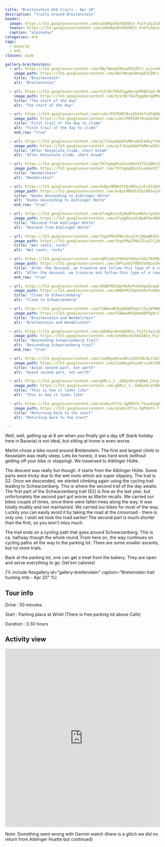 ```yaml
---
title: "Breitenstein mtb trails - Apr 20"
description: "Trails around Breitenstein"
header:
  image: https://lh3.googleusercontent.com/uUb9KpvDxhQGXBle_Fo2fv2qJu3bgVa8bZHE5vc4R9QaoG-KPyls2PA0JprD9vZok3tf1Z78V26muAn1Y_ixCt4qH9-_7Rta5u9dg3ZN8b3NldCATDUw4oZlYlOYljdho471ck8ByESd17RUIOrpDLi7HrfUz4zLbw6QqXEyiVowItj0uqtUiNW2rnu4xsvhCXRJLrwmqGC5791aLSA4RdkG9aQUbzlt6us_o47nrzn3mS49IOuKlBEy5edPYGbneOEPDSQs-kLTD0ZQFV6_TnLzToptFTvlkNOMmW45vQhelHzt5-uRNp3cRLJyFil_IdABZEKjS2oKBjXlsDu_7Y8eiUzRK0Y1D2HVg7PDvlFYcWYr0MykljbNAQ-vbbPm-ypDuXj0n551yp_eYP13kXJkMK8v9p8UoIC_opY5WREJr7TTF0lTkwH1q1QYICjyj6OfUNdqeEkY1w-osdgxpaueCbigpZHxYI_oCXJ_rstdeezWyg8o3qfkwewabIZuzeNk-VdgLm1TIyqZxdwQYIJWYUlxDyClhp0IxDiqA9kqMFYcAq1wHfJF3T-Hv7j34GEjJbXqjVTKIIVU9SsEK-6vL7zUhG5qbpiCeSxTBW7PbYDootddDYB4FWHSmKj_UuN_60siiH2NY7ptppqgVHRhx3qD8tqkkx_asBacGXIEym00nGBUyrnarPUPZEBuJacSmXsLGUMNWKSnAxMnSZir0pnKudVJhj--7-azSbxYizzkj0QnF0hm=w1142-h1316-no
  teaser: https://lh3.googleusercontent.com/uUb9KpvDxhQGXBle_Fo2fv2qJu3bgVa8bZHE5vc4R9QaoG-KPyls2PA0JprD9vZok3tf1Z78V26muAn1Y_ixCt4qH9-_7Rta5u9dg3ZN8b3NldCATDUw4oZlYlOYljdho471ck8ByESd17RUIOrpDLi7HrfUz4zLbw6QqXEyiVowItj0uqtUiNW2rnu4xsvhCXRJLrwmqGC5791aLSA4RdkG9aQUbzlt6us_o47nrzn3mS49IOuKlBEy5edPYGbneOEPDSQs-kLTD0ZQFV6_TnLzToptFTvlkNOMmW45vQhelHzt5-uRNp3cRLJyFil_IdABZEKjS2oKBjXlsDu_7Y8eiUzRK0Y1D2HVg7PDvlFYcWYr0MykljbNAQ-vbbPm-ypDuXj0n551yp_eYP13kXJkMK8v9p8UoIC_opY5WREJr7TTF0lTkwH1q1QYICjyj6OfUNdqeEkY1w-osdgxpaueCbigpZHxYI_oCXJ_rstdeezWyg8o3qfkwewabIZuzeNk-VdgLm1TIyqZxdwQYIJWYUlxDyClhp0IxDiqA9kqMFYcAq1wHfJF3T-Hv7j34GEjJbXqjVTKIIVU9SsEK-6vL7zUhG5qbpiCeSxTBW7PbYDootddDYB4FWHSmKj_UuN_60siiH2NY7ptppqgVHRhx3qD8tqkkx_asBacGXIEym00nGBUyrnarPUPZEBuJacSmXsLGUMNWKSnAxMnSZir0pnKudVJhj--7-azSbxYizzkj0QnF0hm=w400-h600-no
  caption: "alpineduo"
categories: mtb
tags:
  - bavaria
  - mtb
classes: wide

gallery-breitenstein:
  - url: https://lh3.googleusercontent.com/kNz7WnamZ8XapR2GIKCt_qsjnxRLT0ll-5_XTn09diMN3HCWOlNcXj_iwOas71k3qI0nXZdRbeB58vVARTUZecOOVt8_2IObd2LMhbJx6lvAsYFdlEPjIzpH0p3x0Be51Al3DF26WdCdn-G_ZG1fAefgkStReTgh19YQcwO5Q9-U_-h6h7kWrRkwvl3tKR-3RTLZPAM5ERgh833LYPLt8jsRE1eEaF2ZQ5lbgUbgI45vBL2KqdbcijFT7KcrK5XtD1jhgXP1L_9VtV_ZMseNVnMroHAEmSAAtq9INUCuSz4j14acdcpYe1H1fVWRRxFH9jWkCBQW_hLN5wxTEI_bVlisizZ-DlsaQisE2xEkBgtrxl9AcmrT4LvOEsqlS954s2Jo5QQ1BQ3_60LPt_BMDqE7s-LBbMS1adjPQ-H_1gT9iI-znQOFKUIxuQI7_0bM4OzUkeI0UbB8hS2y3po0ehlhiVTLK3py0pHJFj5uX8CiELtQZwaSFsBlSbfwhNSQjv0szJl6j-wMVPyHD5CV8kDEjfYvPMHklA4Y9GvWYTOHD70uHv85KWhu5vnRNtil2nspSLlKAdUoDGLKRndaVviJ0NijfRkQnoOW2Tel5dQaoDUFJs36aEt5iqeHJ_2Ewa08gdU_sWtJl-nNf0utvPErM-WgY_I7lXKSXZsonJSgj4uAxbHG7gHBh9SfRiMSkOl3psAJ773Ba43Q51pCagSHdQQJPFe43N6arAtfsBq0iCyi3uC-gTTK=w988-h1316-no
    image_path: https://lh3.googleusercontent.com/kNz7WnamZ8XapR2GIKCt_qsjnxRLT0ll-5_XTn09diMN3HCWOlNcXj_iwOas71k3qI0nXZdRbeB58vVARTUZecOOVt8_2IObd2LMhbJx6lvAsYFdlEPjIzpH0p3x0Be51Al3DF26WdCdn-G_ZG1fAefgkStReTgh19YQcwO5Q9-U_-h6h7kWrRkwvl3tKR-3RTLZPAM5ERgh833LYPLt8jsRE1eEaF2ZQ5lbgUbgI45vBL2KqdbcijFT7KcrK5XtD1jhgXP1L_9VtV_ZMseNVnMroHAEmSAAtq9INUCuSz4j14acdcpYe1H1fVWRRxFH9jWkCBQW_hLN5wxTEI_bVlisizZ-DlsaQisE2xEkBgtrxl9AcmrT4LvOEsqlS954s2Jo5QQ1BQ3_60LPt_BMDqE7s-LBbMS1adjPQ-H_1gT9iI-znQOFKUIxuQI7_0bM4OzUkeI0UbB8hS2y3po0ehlhiVTLK3py0pHJFj5uX8CiELtQZwaSFsBlSbfwhNSQjv0szJl6j-wMVPyHD5CV8kDEjfYvPMHklA4Y9GvWYTOHD70uHv85KWhu5vnRNtil2nspSLlKAdUoDGLKRndaVviJ0NijfRkQnoOW2Tel5dQaoDUFJs36aEt5iqeHJ_2Ewa08gdU_sWtJl-nNf0utvPErM-WgY_I7lXKSXZsonJSgj4uAxbHG7gHBh9SfRiMSkOl3psAJ773Ba43Q51pCagSHdQQJPFe43N6arAtfsBq0iCyi3uC-gTTK=w300-h400-no
    title: "Breitenstein"
    alt: "Breitenstein"

  - url: https://lh3.googleusercontent.com/hjVrBzT04Z5gg0mrqeM50bfqd_MNHO0xpP3aRUq1MN8e6Ie0OkD_b677fPCdDYBxczGK5FJfjB7RxWVxlqCS9PqgBvaCIKAHMLeLQttUgk-DxA-TNoX4RowQDEaMP0OxKpXXNcTZU0wapaK2-CfZCIXAi8ZbaQO8dMNDoNxsGZgBW9_EF17ROpEqM4COl1Qub0WnFiKktQlFvrMBJKhOhahoD8EmUJzzZkXhy6pT1A4WvWZInRwkymmsXs1BfdrGCNdwIjIQsjdVcBSp9i1RiktOA55-nONUK5AmO4em6ghMdvfIkALL9Cq55XgO81eQNBrQB8g5ko1B4ZTgpFBOl4NvfxvEcpNI-TlOqW12tVBoj97z3PfuCbjbjTDQR1TZHFrph9AFrpDt6It4ple2CzkmdqUlEsazeP4Dzfpjq6gW0kV7q1S2r5j8XhrDMOVIvsCJFXbT5FFz3cHlmaDvpx6UsLXwAcKMsFCAh74RBo_dlmEjdlwf3sZtWrCsO-zIJhNo_m5_KnBuP183JjJ5xndcH4_dYigySXWJzXOXyO3XCrJNlBhkEUYmsfSF7PlpmwFK9m_X6U_vrrmz7bwxJpNVrqbObCuXs5-wRY21LQ-CORGNJ4Nd8A5eUm2-BWjsDzMRBAipjasqn66ejeXJ1gcLYDJ65IZEoOr61xRdpxoPvuxt8U8wldMZwrLVI-DjGF3AKvXUBux2c_MKEqR-9xtoc7htwMP5l0Kk54vbpsqQHylcbiPoWvRu=w988-h1316-no
    image_path: https://lh3.googleusercontent.com/hjVrBzT04Z5gg0mrqeM50bfqd_MNHO0xpP3aRUq1MN8e6Ie0OkD_b677fPCdDYBxczGK5FJfjB7RxWVxlqCS9PqgBvaCIKAHMLeLQttUgk-DxA-TNoX4RowQDEaMP0OxKpXXNcTZU0wapaK2-CfZCIXAi8ZbaQO8dMNDoNxsGZgBW9_EF17ROpEqM4COl1Qub0WnFiKktQlFvrMBJKhOhahoD8EmUJzzZkXhy6pT1A4WvWZInRwkymmsXs1BfdrGCNdwIjIQsjdVcBSp9i1RiktOA55-nONUK5AmO4em6ghMdvfIkALL9Cq55XgO81eQNBrQB8g5ko1B4ZTgpFBOl4NvfxvEcpNI-TlOqW12tVBoj97z3PfuCbjbjTDQR1TZHFrph9AFrpDt6It4ple2CzkmdqUlEsazeP4Dzfpjq6gW0kV7q1S2r5j8XhrDMOVIvsCJFXbT5FFz3cHlmaDvpx6UsLXwAcKMsFCAh74RBo_dlmEjdlwf3sZtWrCsO-zIJhNo_m5_KnBuP183JjJ5xndcH4_dYigySXWJzXOXyO3XCrJNlBhkEUYmsfSF7PlpmwFK9m_X6U_vrrmz7bwxJpNVrqbObCuXs5-wRY21LQ-CORGNJ4Nd8A5eUm2-BWjsDzMRBAipjasqn66ejeXJ1gcLYDJ65IZEoOr61xRdpxoPvuxt8U8wldMZwrLVI-DjGF3AKvXUBux2c_MKEqR-9xtoc7htwMP5l0Kk54vbpsqQHylcbiPoWvRu=w300-h400-no
    title: "The start of the day"
    alt: "The start of the day"

  - url: https://lh3.googleusercontent.com/cukslP8TEOR78cmIb54k7c6TADNCqOKfxjoBf5vGGX_gW2rbGSRIjbfM2-48hDchvkYHVSmWrf9wF1n1tnyWpwWrYrFP03vaR9z9jdSVlQo5HJewf1Sc7YX8QPkaYqU-V30Mdze49dUJFHc_o_9TkChmkDpxjkrNxuUXMbNsrTrGdUKQAdatXj3muz-GarSHG1ATyuaiEIYDbfO-FnzMSABG59mGlEJyPGnNNnFgMVhk3LM78vM2MfY8fx-VKx-Vtih9wijrDWrI-yJ9HTlryUnG0E3OCAH1kf7IVKVfN_bWxBTx92xSyhEEIZOf8TTj4aMDrEqOC4HEYCktPJhfZp-3tAx4mIW8rxqP871IYlRlT-thGr9wAeoPaMWKYlGzalG4BCaViSRCLJtipGbPGbtiTv0vOs_PyR7Ge5Iq2JscdZkg4i-JgbVei9bIJsZ6IxpoLzhty4XriV3t0VSAkpAArJiyiC0oTPW8cxxr8cwxp9woB7t4vrOJtX4UebgzK2iJ3iSVG54LASPIVSXHRxcMWIXlH5si0pWQtntV1q00N5AzFZjcsDgJz6JiNfnEzXMP8cnLh0XRnUYtdNltUEK7eV20RLSDKIsGAUqrYGS5hsICra0hYL_G5Hj7lX2wAGwHd8S8uXQWlVU91USwEa-gxg9oORmTTLFLYwBQduny0WbtFZO2Biapk7wq5kQrLBtl8MSriO2B1TYZYNiDrJV2c01WZ3SdSpeP1YJUtfJtpC3_oaAygXoU=w988-h1316-no
    image_path: https://lh3.googleusercontent.com/cukslP8TEOR78cmIb54k7c6TADNCqOKfxjoBf5vGGX_gW2rbGSRIjbfM2-48hDchvkYHVSmWrf9wF1n1tnyWpwWrYrFP03vaR9z9jdSVlQo5HJewf1Sc7YX8QPkaYqU-V30Mdze49dUJFHc_o_9TkChmkDpxjkrNxuUXMbNsrTrGdUKQAdatXj3muz-GarSHG1ATyuaiEIYDbfO-FnzMSABG59mGlEJyPGnNNnFgMVhk3LM78vM2MfY8fx-VKx-Vtih9wijrDWrI-yJ9HTlryUnG0E3OCAH1kf7IVKVfN_bWxBTx92xSyhEEIZOf8TTj4aMDrEqOC4HEYCktPJhfZp-3tAx4mIW8rxqP871IYlRlT-thGr9wAeoPaMWKYlGzalG4BCaViSRCLJtipGbPGbtiTv0vOs_PyR7Ge5Iq2JscdZkg4i-JgbVei9bIJsZ6IxpoLzhty4XriV3t0VSAkpAArJiyiC0oTPW8cxxr8cwxp9woB7t4vrOJtX4UebgzK2iJ3iSVG54LASPIVSXHRxcMWIXlH5si0pWQtntV1q00N5AzFZjcsDgJz6JiNfnEzXMP8cnLh0XRnUYtdNltUEK7eV20RLSDKIsGAUqrYGS5hsICra0hYL_G5Hj7lX2wAGwHd8S8uXQWlVU91USwEa-gxg9oORmTTLFLYwBQduny0WbtFZO2Biapk7wq5kQrLBtl8MSriO2B1TYZYNiDrJV2c01WZ3SdSpeP1YJUtfJtpC3_oaAygXoU=w300-h400-no
    title: "First trail of the day to climb"
    alt: "First trail of the day to climb"
    end_row: "true"

  - url: https://lh3.googleusercontent.com/wjfJGspUQmHTeMbrwXSF4H6yYt6LmAXpR0-8IYGjSJ4KFNZnHjZGhy1d1tRZlkRbM-r8G7gUtq0HcJ7lyzIsxZIQR6XabCojHCITe9Ikk92ZpPp63g2hg8bcAU56y1zvbliNHXYjNu7059aB1bQA0awgimioemejMpmh0FFX5BbrUaRIROo0RNGfQp6YvIB-2Y0h5WDz4YQyF3DirnRlBRUlKztVd_r3TXAaEftBsYBCrGy1o2V7kI3jfj3dPvpW7T6_szbhRmd-XBrkjhhxtTdiy9lZ-SmlI9P82FwK5Lq_x3SPyfGUEg41sMDaUzwC4aVV0uamBuz2Jcs1gJBtdMaOLDp2tDHSyYg4EpZveXJacPAtUB643De4GXKeaoyD3Kgk8RtPFO77uoevrdu112fv3PdVDFPjJkxtx88WBSQjaYEEnw_SCeWKUnOHTEj4iqfYvDsGnhNUECsPYQRTG7DIUemJ1B1yxq693kIPsKUEGFn2V5MwbiIywX6w97jNwtb-oVy1ktihpiniLrHMp-8CAjy9HXMHmi4QoF_DLloXObpg5AbpKQvAWGNOjfe71Ddh_CF87z4p32-QJ2I31D5XkgTF3HZStPXjy8VFEZoAOx4t-WMYa2V4ahtoh-FjvXV5yKvJlx7xzaEVfBD-DiLgIL0HQf7--H-mhk52lxNkuCJ2xXGaPD0i4BwFGjtg9U_RnmVGYM4_5HXMWcgxxK7MF0EBkaiWiSjgzaweObBr5RVJVsOzwCRn=w988-h1316-no
    image_path: https://lh3.googleusercontent.com/wjfJGspUQmHTeMbrwXSF4H6yYt6LmAXpR0-8IYGjSJ4KFNZnHjZGhy1d1tRZlkRbM-r8G7gUtq0HcJ7lyzIsxZIQR6XabCojHCITe9Ikk92ZpPp63g2hg8bcAU56y1zvbliNHXYjNu7059aB1bQA0awgimioemejMpmh0FFX5BbrUaRIROo0RNGfQp6YvIB-2Y0h5WDz4YQyF3DirnRlBRUlKztVd_r3TXAaEftBsYBCrGy1o2V7kI3jfj3dPvpW7T6_szbhRmd-XBrkjhhxtTdiy9lZ-SmlI9P82FwK5Lq_x3SPyfGUEg41sMDaUzwC4aVV0uamBuz2Jcs1gJBtdMaOLDp2tDHSyYg4EpZveXJacPAtUB643De4GXKeaoyD3Kgk8RtPFO77uoevrdu112fv3PdVDFPjJkxtx88WBSQjaYEEnw_SCeWKUnOHTEj4iqfYvDsGnhNUECsPYQRTG7DIUemJ1B1yxq693kIPsKUEGFn2V5MwbiIywX6w97jNwtb-oVy1ktihpiniLrHMp-8CAjy9HXMHmi4QoF_DLloXObpg5AbpKQvAWGNOjfe71Ddh_CF87z4p32-QJ2I31D5XkgTF3HZStPXjy8VFEZoAOx4t-WMYa2V4ahtoh-FjvXV5yKvJlx7xzaEVfBD-DiLgIL0HQf7--H-mhk52lxNkuCJ2xXGaPD0i4BwFGjtg9U_RnmVGYM4_5HXMWcgxxK7MF0EBkaiWiSjgzaweObBr5RVJVsOzwCRn=w300-h400-no
    title: "After Kesselalm climb, short break"
    alt: "After Kesselalm climb, short break"

  - url: https://lh3.googleusercontent.com/f971gmqOGzGtveU6eV1T1n2QHCshQhJOe9lphsZ92EYa0A9eMeKeRRgClmNAzwKn8_OVF7R8TIx4VYok6OKrmcF2nZDhgvm0AvCYFXaZUhH-_mb5ev--DCGJdWDzNcZTOnBBALtCSWHcNQf8ZpwpZ3yTsV6X1IrDc1ikmcaWU42-iL0qZXOoVB6d2YIXUEd014umSXXsbUGFUevyK7KYwORLnoCSRugMhKLpvBPip6RfMMCKzu3KIcvq-0z4IwlUK4K3osI6CXN-pNd1C836gWvf9XMQzr-GKP6H_LjjHijCTgnRkrzfCOI6KaZt89-rm7Nb2YpSFE0tUwejYspB0uPHBlOr8xPPfSSznXuoBa3q0i3GklwkXS93uvplRfqK02sPu7vds-5k7tRJs0rZjVWdQ0zfKH5_Rl6Wo6GULMHvN8sJDAbsOSvPfHuXF9UOQfMPDhwqWrmgmW6WMz2hBahk3cqOBdj4qOsFIBAkP7k9kXGqn-ElyZuvzoqBM5L6SUKYra9GoraPLmmbN2spqX8RC3sf2lnr_AslfmQXY4uzrpUsy9E8bER2VtXHeSppQyucOaT6M3bh4OXQLwJfo61ewTdA4vfZPRV1EukgjwlPCpltKpnM6ldkxIKHn-2jHNomdbAN1yS5ETIo_PdJXEiR_xcVmUJp3qmucpNvGeI2J8Niby8n1oII1Jau2eoZ8gyTXSsLBui8LxSDJHEriXIlQF4do-Ugn8hmD4ypXCMU63MF12MD0DT7=w1756-h1316-no
    image_path: https://lh3.googleusercontent.com/f971gmqOGzGtveU6eV1T1n2QHCshQhJOe9lphsZ92EYa0A9eMeKeRRgClmNAzwKn8_OVF7R8TIx4VYok6OKrmcF2nZDhgvm0AvCYFXaZUhH-_mb5ev--DCGJdWDzNcZTOnBBALtCSWHcNQf8ZpwpZ3yTsV6X1IrDc1ikmcaWU42-iL0qZXOoVB6d2YIXUEd014umSXXsbUGFUevyK7KYwORLnoCSRugMhKLpvBPip6RfMMCKzu3KIcvq-0z4IwlUK4K3osI6CXN-pNd1C836gWvf9XMQzr-GKP6H_LjjHijCTgnRkrzfCOI6KaZt89-rm7Nb2YpSFE0tUwejYspB0uPHBlOr8xPPfSSznXuoBa3q0i3GklwkXS93uvplRfqK02sPu7vds-5k7tRJs0rZjVWdQ0zfKH5_Rl6Wo6GULMHvN8sJDAbsOSvPfHuXF9UOQfMPDhwqWrmgmW6WMz2hBahk3cqOBdj4qOsFIBAkP7k9kXGqn-ElyZuvzoqBM5L6SUKYra9GoraPLmmbN2spqX8RC3sf2lnr_AslfmQXY4uzrpUsy9E8bER2VtXHeSppQyucOaT6M3bh4OXQLwJfo61ewTdA4vfZPRV1EukgjwlPCpltKpnM6ldkxIKHn-2jHNomdbAN1yS5ETIo_PdJXEiR_xcVmUJp3qmucpNvGeI2J8Niby8n1oII1Jau2eoZ8gyTXSsLBui8LxSDJHEriXIlQF4do-Ugn8hmD4ypXCMU63MF12MD0DT7=w400-h300-no
    title: "Wendelstein"
    alt: "Wendelstein"

  - url: https://lh3.googleusercontent.com/4vByLMRDOtFSQJORSajvFi93JAYKh7KjkfiIfKgYg7zLQ2Rt-o-MvMbldDJsku9YNJvRLr64gs7JSsu4hiALa5UidiMx80Plvhn8iBVTx6NSVrtwPjWIqnDj7UvU7g4MfvV6y7ycAUOmw2C_BDjZ6r8QPvPXPrx9mLTgMT_eLK3wLimyVMldn3GAAr7eD2EhIQFkhQR_i_6VhuWZs1oRX8FGj_C9NoBUnf-8R_6Osuc9ItxoEacAadDDhujl_iE44nQnqtpq4wYjQ2lfxGZ99nlpYVy4HKK7Cshsk9YveYfMYnzeuCe6rm7MQTSYMbfiDemUIalTNUHNMwyquSujdqEex6i45zgaOcIIEiTVxsHo94SCSpL0EwBSUA1y9zKqWPp4Yk56y2L8zIWcOMgDdMxBYHe9A55bOYuD161dlpjnPTdRzE2YpyjLYu1YB8LowijFu4e7TkLpC_rg5U3pKhWeIyM0Xa19SffaMKD0hKZ85_bYLNM1cKIv3vrkXEnCKTQbH--IRMfdSoejFd97s74YfFsjldgy_Perf7bjfkZM8W5i54WY2OD28iWQqUi0DCh-GrCOYpZcXGfulLD1zogagw8xhmeqoq1gb0fLx_eK0UWk8mE9XsbM4GIoBat-aB9WECRSyVJola7GgoZfHVUHb4dFLbUM4RXvLCw4cRaseKnVhAPxb47cvSE8lekIJu-1lQrf7X7byHYzqIIXCh3OU3kiAe5l9qlDIXRCaKhcs67WWvtVs-SH=w988-h1316-no
    image_path: https://lh3.googleusercontent.com/4vByLMRDOtFSQJORSajvFi93JAYKh7KjkfiIfKgYg7zLQ2Rt-o-MvMbldDJsku9YNJvRLr64gs7JSsu4hiALa5UidiMx80Plvhn8iBVTx6NSVrtwPjWIqnDj7UvU7g4MfvV6y7ycAUOmw2C_BDjZ6r8QPvPXPrx9mLTgMT_eLK3wLimyVMldn3GAAr7eD2EhIQFkhQR_i_6VhuWZs1oRX8FGj_C9NoBUnf-8R_6Osuc9ItxoEacAadDDhujl_iE44nQnqtpq4wYjQ2lfxGZ99nlpYVy4HKK7Cshsk9YveYfMYnzeuCe6rm7MQTSYMbfiDemUIalTNUHNMwyquSujdqEex6i45zgaOcIIEiTVxsHo94SCSpL0EwBSUA1y9zKqWPp4Yk56y2L8zIWcOMgDdMxBYHe9A55bOYuD161dlpjnPTdRzE2YpyjLYu1YB8LowijFu4e7TkLpC_rg5U3pKhWeIyM0Xa19SffaMKD0hKZ85_bYLNM1cKIv3vrkXEnCKTQbH--IRMfdSoejFd97s74YfFsjldgy_Perf7bjfkZM8W5i54WY2OD28iWQqUi0DCh-GrCOYpZcXGfulLD1zogagw8xhmeqoq1gb0fLx_eK0UWk8mE9XsbM4GIoBat-aB9WECRSyVJola7GgoZfHVUHb4dFLbUM4RXvLCw4cRaseKnVhAPxb47cvSE8lekIJu-1lQrf7X7byHYzqIIXCh3OU3kiAe5l9qlDIXRCaKhcs67WWvtVs-SH=w300-h400-no
    title: "Danka descending to Aiblinger Hütte"
    alt: "Danka descending to Aiblinger Hütte"
    end_row: "true"

  - url: https://lh3.googleusercontent.com/efvqgRxsL0jBw8F8avWkhxlqnQs8oao3t1U19Tzvy63QtbUAn1cdmVwFO0c55LHs3ibUqXfE0KBNP5jJwG0zVBmVd275fKePrMo9tWreY9ux050iHn1wDS5xkKgHWA2RJbipWIHI9M8jJgSapwwlR-LWz-oXDZCS_qQ0_Iyu1YjO0L_50DLwqaJhLpHxkfntRY2sVzHrOLUVM1X3OucWVZe2dWKBl25-Su59sHzZhzsdi7ZUYj_HCGQdJhB3DoV-xS7OrfhlG_h_m2KA4H0bW22m9trZ0LI6YY8DCXZo4jYXVJvF45nbfBJH0aE4M7MvBmCGwgtKOFtfSEfXNRLenmWhBvSiEjNykF8vVDmohyq-tak1PduKzlbk5E1jo6zBPcMleSHRnYP1id6OwUJOaLtWRxXV3BKyA3EQXcEL02YaKssr50tKbGBUp0cvJ2ouudjMBYCqItrcC2mqex8n8RYCs7iw9QaBth5x1L-1Km9LDqtwE2m8hRJ7Nv00fy2MV662C34NzQe_HPwE8hoIR8uDni3Yfujx9k85hQ78SruzCysBt80RoJNjZXVaTlsvKiDDF0lvS3xhonNLPU5TVuteHE2JGWzv7thKR232aHUUIjIilGGUc6wY12XohQxQtLjsGhnIOI_0rJmIjpg5wuYojspwEObe9HQxMhUhtv-WZ7nBzBaZMQIyRbEdZyzc63QefqqILG41qf4JE1svvfSbYGz7f9I1QFAw6AXnKuxQM2ij2L5L7Cyl=w988-h1316-no
    image_path: https://lh3.googleusercontent.com/efvqgRxsL0jBw8F8avWkhxlqnQs8oao3t1U19Tzvy63QtbUAn1cdmVwFO0c55LHs3ibUqXfE0KBNP5jJwG0zVBmVd275fKePrMo9tWreY9ux050iHn1wDS5xkKgHWA2RJbipWIHI9M8jJgSapwwlR-LWz-oXDZCS_qQ0_Iyu1YjO0L_50DLwqaJhLpHxkfntRY2sVzHrOLUVM1X3OucWVZe2dWKBl25-Su59sHzZhzsdi7ZUYj_HCGQdJhB3DoV-xS7OrfhlG_h_m2KA4H0bW22m9trZ0LI6YY8DCXZo4jYXVJvF45nbfBJH0aE4M7MvBmCGwgtKOFtfSEfXNRLenmWhBvSiEjNykF8vVDmohyq-tak1PduKzlbk5E1jo6zBPcMleSHRnYP1id6OwUJOaLtWRxXV3BKyA3EQXcEL02YaKssr50tKbGBUp0cvJ2ouudjMBYCqItrcC2mqex8n8RYCs7iw9QaBth5x1L-1Km9LDqtwE2m8hRJ7Nv00fy2MV662C34NzQe_HPwE8hoIR8uDni3Yfujx9k85hQ78SruzCysBt80RoJNjZXVaTlsvKiDDF0lvS3xhonNLPU5TVuteHE2JGWzv7thKR232aHUUIjIilGGUc6wY12XohQxQtLjsGhnIOI_0rJmIjpg5wuYojspwEObe9HQxMhUhtv-WZ7nBzBaZMQIyRbEdZyzc63QefqqILG41qf4JE1svvfSbYGz7f9I1QFAw6AXnKuxQM2ij2L5L7Cyl=w300-h400-no
    title: "Descend from Aiblinger Hütte"
    alt: "Descend from Aiblinger Hütte"

  - url: https://lh3.googleusercontent.com/fVg4fMoZFNkJZLoS7Cj8QqQRZbFzX4lCuv6d22e5ik3YcDxhnZhn_EDBl0MCUX1GkdmIyv4jfetK4_qkHZ-WSjYwYL3Y7zN50RcqUA1sUWMe0QzsSD0cATOAQUG_dKsdxPpobYbdy-zsjpMNWp2mC2OrbyZeh8PWCBU7pAbJIDfIG7NtXFX4uioFlxGshi2hYfOUQkhziC3edDy3ee_k-sdFpmTDX-mcZQoUxVotpN9CSzBPRsOZRAOBNyz0Jab9qeY2pYWnV8pTJoqc6s6HAUkDByg6vt3G7sP31VvM0l2Og0NbQHFhMDcfmHofAuHs0q-Gci9b0-yKRVCHrJHRe4azXGkqnnc4sAEfXEdCN2ZbDzPXWtRf6iGMc4-RLwWVqBPGIjtV1BO20nSE3bhnJO0I4rBDMBrwciCzStWM7F-O7zCLuaKuV9UfCtb084boaR-PMi-0obx2mQIF0jyCYzUyaAqNept7GQMtYYY69i9i_H0LPJwhSwuGAjJpUlaeECN-ioPIZ6QTFahIjwKySDhRy7EFRTdflVaaos5C4LDJ_wrHobLpEF_9HRo49lBLc6-p7ZThtm17yIgSB8MxL2ZCZmmn03CjQrqZRIg8II88MJr1qP94Ti8Bdi1p34cYbPO0WNe3L3InpnwgM3vjWkYPp6Og5EpBYcbD77megV4Evzda4GWES4WPQh977q9uquCd4yW6f9eLHHdEAZ2mRMOHFkIOmA8h88YBIAWizsbMb5wcfMR7zrpt=w988-h1316-no
    image_path: https://lh3.googleusercontent.com/fVg4fMoZFNkJZLoS7Cj8QqQRZbFzX4lCuv6d22e5ik3YcDxhnZhn_EDBl0MCUX1GkdmIyv4jfetK4_qkHZ-WSjYwYL3Y7zN50RcqUA1sUWMe0QzsSD0cATOAQUG_dKsdxPpobYbdy-zsjpMNWp2mC2OrbyZeh8PWCBU7pAbJIDfIG7NtXFX4uioFlxGshi2hYfOUQkhziC3edDy3ee_k-sdFpmTDX-mcZQoUxVotpN9CSzBPRsOZRAOBNyz0Jab9qeY2pYWnV8pTJoqc6s6HAUkDByg6vt3G7sP31VvM0l2Og0NbQHFhMDcfmHofAuHs0q-Gci9b0-yKRVCHrJHRe4azXGkqnnc4sAEfXEdCN2ZbDzPXWtRf6iGMc4-RLwWVqBPGIjtV1BO20nSE3bhnJO0I4rBDMBrwciCzStWM7F-O7zCLuaKuV9UfCtb084boaR-PMi-0obx2mQIF0jyCYzUyaAqNept7GQMtYYY69i9i_H0LPJwhSwuGAjJpUlaeECN-ioPIZ6QTFahIjwKySDhRy7EFRTdflVaaos5C4LDJ_wrHobLpEF_9HRo49lBLc6-p7ZThtm17yIgSB8MxL2ZCZmmn03CjQrqZRIg8II88MJr1qP94Ti8Bdi1p34cYbPO0WNe3L3InpnwgM3vjWkYPp6Og5EpBYcbD77megV4Evzda4GWES4WPQh977q9uquCd4yW6f9eLHHdEAZ2mRMOHFkIOmA8h88YBIAWizsbMb5wcfMR7zrpt=w300-h400-no
    title: "Wet roots, rocks"
    alt: "Wet roots, rocks"

  - url: https://lh3.googleusercontent.com/sNPSimUjF0DhSYdASylH427RtMHysflDsAIPTwE4QqGwW7Pwv5kk3DhJFjSzIGCf7IvqXn8EQvv-Qgswh89sZ4n68F3pXGN9km08rLkv5lBlltpgWmBywpKVVP0YhRekiyM7cHSlPol6gIqfT4ZCnaZBnabEtevt4vTOR1SVuDyQXOONc4Hh0tuWcUyXHkHaYaKfvyWhpnn-RX4uvMU5hR5gGo8RLdud7pO1urnKksxAobzfxVvfg3zK5ap9H1kpcUz2CaJqoS2ihpvMW8onUFEhzgyNxMFgTNiRVjDtKad3oMU5dVg24Qc5_QdcM-jpqgk9XqtynM8RGPxrCudo-SpflN47jjezTNZKzXNtDKGlZEW5JtcAqybcfg-nJJknPYfaRW6LpG91Ze57z_NR5euQ1g9jhnw7fF79IFMLvP058EIECJNpq_JcC2zvBtue4pXSPsQ-vGG04dbdRP9CnsLCspTJhigflGIhk42L9fUwHCjwtAT58ug1aszeGY_yS_eq7zAWqPIa_XPm5_OLhlvX5jMXPL2fpIxY1Ocw4shRxtfBfyx7XXd-yS8K-L8oNElT0W7utAevTM2xvZ_Y7iKzgIeD2MR_umQz4y-8XXxHb0taole9-0zj4kJRhvyyS2BwdcPXEQkmVUL-Y9ky0k3UQ_G9Ip8ZOYWl46er31qDLBCjnF4TckGDrHgKtddOKhvBrzZQsRrUwB4Q0yBKKJCeZnVEeW_PwRX_mbXAtJOSn1lTt9JmraXz=w988-h1316-no
    image_path: https://lh3.googleusercontent.com/sNPSimUjF0DhSYdASylH427RtMHysflDsAIPTwE4QqGwW7Pwv5kk3DhJFjSzIGCf7IvqXn8EQvv-Qgswh89sZ4n68F3pXGN9km08rLkv5lBlltpgWmBywpKVVP0YhRekiyM7cHSlPol6gIqfT4ZCnaZBnabEtevt4vTOR1SVuDyQXOONc4Hh0tuWcUyXHkHaYaKfvyWhpnn-RX4uvMU5hR5gGo8RLdud7pO1urnKksxAobzfxVvfg3zK5ap9H1kpcUz2CaJqoS2ihpvMW8onUFEhzgyNxMFgTNiRVjDtKad3oMU5dVg24Qc5_QdcM-jpqgk9XqtynM8RGPxrCudo-SpflN47jjezTNZKzXNtDKGlZEW5JtcAqybcfg-nJJknPYfaRW6LpG91Ze57z_NR5euQ1g9jhnw7fF79IFMLvP058EIECJNpq_JcC2zvBtue4pXSPsQ-vGG04dbdRP9CnsLCspTJhigflGIhk42L9fUwHCjwtAT58ug1aszeGY_yS_eq7zAWqPIa_XPm5_OLhlvX5jMXPL2fpIxY1Ocw4shRxtfBfyx7XXd-yS8K-L8oNElT0W7utAevTM2xvZ_Y7iKzgIeD2MR_umQz4y-8XXxHb0taole9-0zj4kJRhvyyS2BwdcPXEQkmVUL-Y9ky0k3UQ_G9Ip8ZOYWl46er31qDLBCjnF4TckGDrHgKtddOKhvBrzZQsRrUwB4Q0yBKKJCeZnVEeW_PwRX_mbXAtJOSn1lTt9JmraXz=w300-h400-no
    title: "After the descend, we traverse and follow this type of a road until Schwarzernberg"
    alt: "After the descend, we traverse and follow this type of a road until Schwarzernberg"
    end_row: "true"

  - url: https://lh3.googleusercontent.com/eRQDYMIIDptHoRcPs63mqoEoupEtgC5n_p-Feu5Nq8AxRZrQwh_aYC6_nUUjkPqHJOhcO7nqkdTxIwotx6NEUu-sjs7n24Z-kfcHJ666mJFdkP2Zqmnt0_280Sjesui6brGYHHxPp_BYWxB3qA-vbR61dHQf6HlP5vUTFtdG4IL8Jty0Vk7PUDPe4SgHVn1ZqXL0p9p22auiJNbalXRhgObUsOIOqxJrBRGMcESxKQmAgBCdd5EqHyCZfDXS2dHZkrKy-T672rnzmPDIzO_E1K-0FYop1A9dUTU4D1V87o3x-oGG_9xt89hCfB4Q_YymuMYctBrL9FENvaHIcuf82zOt-l_WaAX_oyYrQorOvrlAEbfCsOx9bKbWzVvAGO35RprTE0AzUCF1yH0Z3va3-ANt8LGIBz-YcvSXBFs2OSdJhm7C51Pt1lq1Z4PKhHgywdkescA07PCcQwKodr2VkPYsl-CgMDX3XoE4obEWM55N1RAg3ONCabMSTXwOtkpBdyV22N3mDQ9wvX3wP6o_vMwiVIzKZPkY5_asys8_diKnlImawOdiRQIYL-Awf8WvUoH3Fa-vOXu_n2OfBxkTz-AwmkjdFtk4sXhjLCrDMPk5z_qhAR49SM6bXhqvuWzXt5i1eGkOCjbochwXzOqVCTgn8Lj_6xa01koUILKIPuBEH_O6IMtoKjKICWM_89MvcoF2aj09RJBpb7tddNPjctSC-PuRpfrjsejmaFDzgDvk13ibc2-8C16I=w988-h1316-no
    image_path: https://lh3.googleusercontent.com/eRQDYMIIDptHoRcPs63mqoEoupEtgC5n_p-Feu5Nq8AxRZrQwh_aYC6_nUUjkPqHJOhcO7nqkdTxIwotx6NEUu-sjs7n24Z-kfcHJ666mJFdkP2Zqmnt0_280Sjesui6brGYHHxPp_BYWxB3qA-vbR61dHQf6HlP5vUTFtdG4IL8Jty0Vk7PUDPe4SgHVn1ZqXL0p9p22auiJNbalXRhgObUsOIOqxJrBRGMcESxKQmAgBCdd5EqHyCZfDXS2dHZkrKy-T672rnzmPDIzO_E1K-0FYop1A9dUTU4D1V87o3x-oGG_9xt89hCfB4Q_YymuMYctBrL9FENvaHIcuf82zOt-l_WaAX_oyYrQorOvrlAEbfCsOx9bKbWzVvAGO35RprTE0AzUCF1yH0Z3va3-ANt8LGIBz-YcvSXBFs2OSdJhm7C51Pt1lq1Z4PKhHgywdkescA07PCcQwKodr2VkPYsl-CgMDX3XoE4obEWM55N1RAg3ONCabMSTXwOtkpBdyV22N3mDQ9wvX3wP6o_vMwiVIzKZPkY5_asys8_diKnlImawOdiRQIYL-Awf8WvUoH3Fa-vOXu_n2OfBxkTz-AwmkjdFtk4sXhjLCrDMPk5z_qhAR49SM6bXhqvuWzXt5i1eGkOCjbochwXzOqVCTgn8Lj_6xa01koUILKIPuBEH_O6IMtoKjKICWM_89MvcoF2aj09RJBpb7tddNPjctSC-PuRpfrjsejmaFDzgDvk13ibc2-8C16I=w300-h400-no
    title: "Close to Schwarzenberg"
    alt: "Close to Schwarzenberg"

  - url: https://lh3.googleusercontent.com/FSBAewNCKpbAbQFKgUr2IajWfNDLOQujKlEJt-oMoizk3E9Cm8fwIaQg2bFW9mtwjuz9GTNm8mAnXg3omavQ4rITD3eYTYJP6M3CRwP35yKxXbpwMSh1XwTXkxnGn4BABwreNmrBAA5oaUHsIvAj0geHjbk83Ow0QryfUXSsv-JaSLQVsGqjmkJRI0HQ0qhDDrC86y6hcCHPL-_gOKt05J5dN_sSz1UP8xKxWP_lHuMaoiyjpQODdavto5c9bZNgV4kJAkYNibBiNBo33UpHcb3HwNvCIQV1v1fKKP6hxYBCXQzmV3Eh5Sv3O1_gjsIXeOutZSi1sp5apaH15A5amqt6yC_lTDvsHXhmfM4O9XktD9DDPjF5SbRMAGXkxtlZEQb4ngtT_GQ0s4dPrRXZzXx16xqJR66upjqaNXy4wmcxbS45gqgBnV2zfGLOpqvChHXZp_XVL9cDEV_uX5hL6zhI6rfX6CSIdw5Hv5dEwQ0WGlTsoX3e3B-Gi5J3r6Obh-VLhiSez-1CpYQwmQk2Y3ZTA46yjy-YBecUrM-YoSFmKcLalrdKv3htbsSxKzLAfV69x4tHFzqlqLTKN3TDz-w0NNdu6pe36BnRbvRYRjY5TQPiwAox-nA0WJUpulm7-3XFXq6GfssqpIhAyt7YohNeTIwPONccJGuRzIT1sH1h00lKquca3G68Pp7olOIkt0112-qidl-wnQy5Tho3OIpNdtL2GseMvjJN1RneJdQKjFQwFUTcnTN_=w988-h1316-no
    image_path: https://lh3.googleusercontent.com/FSBAewNCKpbAbQFKgUr2IajWfNDLOQujKlEJt-oMoizk3E9Cm8fwIaQg2bFW9mtwjuz9GTNm8mAnXg3omavQ4rITD3eYTYJP6M3CRwP35yKxXbpwMSh1XwTXkxnGn4BABwreNmrBAA5oaUHsIvAj0geHjbk83Ow0QryfUXSsv-JaSLQVsGqjmkJRI0HQ0qhDDrC86y6hcCHPL-_gOKt05J5dN_sSz1UP8xKxWP_lHuMaoiyjpQODdavto5c9bZNgV4kJAkYNibBiNBo33UpHcb3HwNvCIQV1v1fKKP6hxYBCXQzmV3Eh5Sv3O1_gjsIXeOutZSi1sp5apaH15A5amqt6yC_lTDvsHXhmfM4O9XktD9DDPjF5SbRMAGXkxtlZEQb4ngtT_GQ0s4dPrRXZzXx16xqJR66upjqaNXy4wmcxbS45gqgBnV2zfGLOpqvChHXZp_XVL9cDEV_uX5hL6zhI6rfX6CSIdw5Hv5dEwQ0WGlTsoX3e3B-Gi5J3r6Obh-VLhiSez-1CpYQwmQk2Y3ZTA46yjy-YBecUrM-YoSFmKcLalrdKv3htbsSxKzLAfV69x4tHFzqlqLTKN3TDz-w0NNdu6pe36BnRbvRYRjY5TQPiwAox-nA0WJUpulm7-3XFXq6GfssqpIhAyt7YohNeTIwPONccJGuRzIT1sH1h00lKquca3G68Pp7olOIkt0112-qidl-wnQy5Tho3OIpNdtL2GseMvjJN1RneJdQKjFQwFUTcnTN_=w300-h400-no
    title: "Breitenstein and Wendelstein"
    alt: "Breitenstein and Wendelstein"

  - url: https://lh3.googleusercontent.com/uUb9KpvDxhQGXBle_Fo2fv2qJu3bgVa8bZHE5vc4R9QaoG-KPyls2PA0JprD9vZok3tf1Z78V26muAn1Y_ixCt4qH9-_7Rta5u9dg3ZN8b3NldCATDUw4oZlYlOYljdho471ck8ByESd17RUIOrpDLi7HrfUz4zLbw6QqXEyiVowItj0uqtUiNW2rnu4xsvhCXRJLrwmqGC5791aLSA4RdkG9aQUbzlt6us_o47nrzn3mS49IOuKlBEy5edPYGbneOEPDSQs-kLTD0ZQFV6_TnLzToptFTvlkNOMmW45vQhelHzt5-uRNp3cRLJyFil_IdABZEKjS2oKBjXlsDu_7Y8eiUzRK0Y1D2HVg7PDvlFYcWYr0MykljbNAQ-vbbPm-ypDuXj0n551yp_eYP13kXJkMK8v9p8UoIC_opY5WREJr7TTF0lTkwH1q1QYICjyj6OfUNdqeEkY1w-osdgxpaueCbigpZHxYI_oCXJ_rstdeezWyg8o3qfkwewabIZuzeNk-VdgLm1TIyqZxdwQYIJWYUlxDyClhp0IxDiqA9kqMFYcAq1wHfJF3T-Hv7j34GEjJbXqjVTKIIVU9SsEK-6vL7zUhG5qbpiCeSxTBW7PbYDootddDYB4FWHSmKj_UuN_60siiH2NY7ptppqgVHRhx3qD8tqkkx_asBacGXIEym00nGBUyrnarPUPZEBuJacSmXsLGUMNWKSnAxMnSZir0pnKudVJhj--7-azSbxYizzkj0QnF0hm=w1142-h1316-no
    image_path: https://lh3.googleusercontent.com/uUb9KpvDxhQGXBle_Fo2fv2qJu3bgVa8bZHE5vc4R9QaoG-KPyls2PA0JprD9vZok3tf1Z78V26muAn1Y_ixCt4qH9-_7Rta5u9dg3ZN8b3NldCATDUw4oZlYlOYljdho471ck8ByESd17RUIOrpDLi7HrfUz4zLbw6QqXEyiVowItj0uqtUiNW2rnu4xsvhCXRJLrwmqGC5791aLSA4RdkG9aQUbzlt6us_o47nrzn3mS49IOuKlBEy5edPYGbneOEPDSQs-kLTD0ZQFV6_TnLzToptFTvlkNOMmW45vQhelHzt5-uRNp3cRLJyFil_IdABZEKjS2oKBjXlsDu_7Y8eiUzRK0Y1D2HVg7PDvlFYcWYr0MykljbNAQ-vbbPm-ypDuXj0n551yp_eYP13kXJkMK8v9p8UoIC_opY5WREJr7TTF0lTkwH1q1QYICjyj6OfUNdqeEkY1w-osdgxpaueCbigpZHxYI_oCXJ_rstdeezWyg8o3qfkwewabIZuzeNk-VdgLm1TIyqZxdwQYIJWYUlxDyClhp0IxDiqA9kqMFYcAq1wHfJF3T-Hv7j34GEjJbXqjVTKIIVU9SsEK-6vL7zUhG5qbpiCeSxTBW7PbYDootddDYB4FWHSmKj_UuN_60siiH2NY7ptppqgVHRhx3qD8tqkkx_asBacGXIEym00nGBUyrnarPUPZEBuJacSmXsLGUMNWKSnAxMnSZir0pnKudVJhj--7-azSbxYizzkj0QnF0hm=w300-h400-no
    title: "Descending Schwarzenberg trail"
    alt: "Descending Schwarzenberg trail"
    end_row: "true"

  - url: https://lh3.googleusercontent.com/CiwRAyp0lwiNtsvZAY28L9eJJdvYSjirW8Qqq2UergmTDCObftRaGCBuDwxTgLrm2_kdlCDsF2gc6ZmPnSDwpLfiza7bZtNA7ENy4jThUpVnjJAx2DEw6xUMwvGDNTaTU7mnIW6UnCCeYn_XaIbZ2m0d7IOZ1fM7Q8BXAIUz5YSwG-9Y5Uej6SphzX19jFfPAQtCyQk0sKE0aSw28iWRZlLNtp2JRpXhiT3l0SIRrQGhtCOhclgpnWeMzMKDgPd83sNvhPOTL3__5qrOV9D73lmenLUoER3K2B2X4ujMEXZdkU9vWSaK4rcHSyOYKp6VMKqks2PSxAZQ6qdzrUN6V0FP1EC-zZyB73Olw6Qgl4ZO_RXzj9DOjzOdsC3gVoSiJw_vDlkwCnNlDe_SHjQHGvSB74czBo3TCoX4Ps3vSdCTEp3l_dchvfXe7mNyqaYXqO1xWtSZV2Fax5qjPztjSHZFZlnKyT70IW-RQCNSeghpCEM3FL6bmtL4NXUgwhfa9Tbc6AB5Nqf8WYDALy5JDzoB3Q0C7ZG0zexo2rDYmoXU-bp8CX3InlGirlFDhnNbeJaSw31ezzipA4eV_TORTBH4wsnwu6Oggrk8mwIO43lB3EfdikwM8m71tLDrL1T6_CQClEMT5CijzvY7a4IN_q7SoGE6Q0NqbMtVxcg8_dgjq9w5exN0c8MCWNuCBy8ndyripBwR1ZxOEmslUb5uAHJPLhXTNW6CRkb2bThpDg8Lgb96E0nO87aY=w988-h1316-no
    image_path: https://lh3.googleusercontent.com/CiwRAyp0lwiNtsvZAY28L9eJJdvYSjirW8Qqq2UergmTDCObftRaGCBuDwxTgLrm2_kdlCDsF2gc6ZmPnSDwpLfiza7bZtNA7ENy4jThUpVnjJAx2DEw6xUMwvGDNTaTU7mnIW6UnCCeYn_XaIbZ2m0d7IOZ1fM7Q8BXAIUz5YSwG-9Y5Uej6SphzX19jFfPAQtCyQk0sKE0aSw28iWRZlLNtp2JRpXhiT3l0SIRrQGhtCOhclgpnWeMzMKDgPd83sNvhPOTL3__5qrOV9D73lmenLUoER3K2B2X4ujMEXZdkU9vWSaK4rcHSyOYKp6VMKqks2PSxAZQ6qdzrUN6V0FP1EC-zZyB73Olw6Qgl4ZO_RXzj9DOjzOdsC3gVoSiJw_vDlkwCnNlDe_SHjQHGvSB74czBo3TCoX4Ps3vSdCTEp3l_dchvfXe7mNyqaYXqO1xWtSZV2Fax5qjPztjSHZFZlnKyT70IW-RQCNSeghpCEM3FL6bmtL4NXUgwhfa9Tbc6AB5Nqf8WYDALy5JDzoB3Q0C7ZG0zexo2rDYmoXU-bp8CX3InlGirlFDhnNbeJaSw31ezzipA4eV_TORTBH4wsnwu6Oggrk8mwIO43lB3EfdikwM8m71tLDrL1T6_CQClEMT5CijzvY7a4IN_q7SoGE6Q0NqbMtVxcg8_dgjq9w5exN0c8MCWNuCBy8ndyripBwR1ZxOEmslUb5uAHJPLhXTNW6CRkb2bThpDg8Lgb96E0nO87aY=w300-h400-no
    title: "Avoid second part, not worth"
    alt: "Avoid second part, not worth"

  - url: https://lh3.googleusercontent.com/g6RLs_1-_GAOyG9rqYQRA4_CXvpJ_k44cr4BAgJ0b-VGZigvW6-IDs-NXf63GNE2_hSX6eJvZX4eGIre7qY0XjRQ2Zu3PjPkkR0ggprT5QMmjoKOsMchs3DQXu1nMRjDd2_EL_LKPgbE6qPBxYnWlXBUU4oTdQ4CX8YTYO0wd80BWA5KyFCZFcMMkccXrqfkavq_gvRSfToUn4WhVzIZXQFPqibItiq_Zx9YtAefslQOTK6DsQZXpA8zTSAIGdrJDe1KAuNLkObwBE8X90B759u5Rkmrns9z4uB38WB6REYdkRFH-hQv6AlcNuo54OM5AtOw-Axr4IdcuUhUVYw7IRLYqniAFgSTJm-b_7NtxVIj-xOC2TFXV2TOWWGW7njghMCy0JMgL8E4fINs3P0lq3wElUxX52jx_CHk1ZwV1Y-zb1nl5oZIbuZPedJiTOOAlxKg9B-6koHz0SnlB3CWjnmoYzKRkDXdulQfNZOFDyezzuxc5XPGTLT_BJHsj9N1tbaoMq_yLce42gDX8oL-WcMOZbv1Kl6OUk1GnVSRESYaiTMWAJ6U3KikGgULdxVBWfTjJaw91Oo0lsib5bKve73ooPCwYTvfwJMRhwRTEQFpnssfomq9xzNAVC-6yE70-EbyjcO7_FnSmv08WplR_cCK_ERVnNIhRBJKkMXuNK7kDIxA_JkXS031n7pvC2OrcR70xMlqevLAyA9SNBwN1U07BHQDTunTKtWncT4RQxQBFTI_sZatCZ7d=w988-h1316-no
    image_path: https://lh3.googleusercontent.com/g6RLs_1-_GAOyG9rqYQRA4_CXvpJ_k44cr4BAgJ0b-VGZigvW6-IDs-NXf63GNE2_hSX6eJvZX4eGIre7qY0XjRQ2Zu3PjPkkR0ggprT5QMmjoKOsMchs3DQXu1nMRjDd2_EL_LKPgbE6qPBxYnWlXBUU4oTdQ4CX8YTYO0wd80BWA5KyFCZFcMMkccXrqfkavq_gvRSfToUn4WhVzIZXQFPqibItiq_Zx9YtAefslQOTK6DsQZXpA8zTSAIGdrJDe1KAuNLkObwBE8X90B759u5Rkmrns9z4uB38WB6REYdkRFH-hQv6AlcNuo54OM5AtOw-Axr4IdcuUhUVYw7IRLYqniAFgSTJm-b_7NtxVIj-xOC2TFXV2TOWWGW7njghMCy0JMgL8E4fINs3P0lq3wElUxX52jx_CHk1ZwV1Y-zb1nl5oZIbuZPedJiTOOAlxKg9B-6koHz0SnlB3CWjnmoYzKRkDXdulQfNZOFDyezzuxc5XPGTLT_BJHsj9N1tbaoMq_yLce42gDX8oL-WcMOZbv1Kl6OUk1GnVSRESYaiTMWAJ6U3KikGgULdxVBWfTjJaw91Oo0lsib5bKve73ooPCwYTvfwJMRhwRTEQFpnssfomq9xzNAVC-6yE70-EbyjcO7_FnSmv08WplR_cCK_ERVnNIhRBJKkMXuNK7kDIxA_JkXS031n7pvC2OrcR70xMlqevLAyA9SNBwN1U07BHQDTunTKtWncT4RQxQBFTI_sZatCZ7d=w300-h400-no
    title: "This is how it looks like"
    alt: "This is how it looks like"

  - url: https://lh3.googleusercontent.com/atebLnPfJa-XgMUbfX-T1uwUZqpbKNLUACkcF9oibydENj-RlcLnjVHdPFFACUqpF8koZCQyJAYpkYFxIpMdctN4gx960I1cjUC1wVcpJx0hSX7lu0BG_27SZhxDddWyU1iawlWngQBlZK9RESD8lKjRhYQlevGHY8WYRlQ4zZT2SYPH_Y2sRvLXp7qIB5WpsiTsi8giGJ80IVogyPH13eA7VPvA2VIiducXvLxplpNBLWn2wPqnmvg1aM6HGXiSVZ7G4G62XmkCpFbTgYWsnvHseqPlOxAlhkqnMls8lI7ub1uRHLqaQYxPfPGGZPASyYrVGxZCf55YV9Hcf52JiauhObz4diY4fkxV2otRHDg3MU9t_F9Y7Kf-LKVHiCgRSVXjw2uRIM7Q-mV6C64rR8-vsn_pEJBV-guPqo5IBcayXDHW5eYteCfPQ2kBDzwib6K9y1C3QUFebFsLZrJmXmMsXnUeNo-CghFoFj1fX5lZUufSs91pVa5eqQ7S5qo35hEkIrrE50Ow9k59X9_SS9onwXXbcllhnXlrlrLQuyGf6J9FGoPflEKWzBQrJs3J9XPJAnV0fE2ih0uQMS2O-nVzKEQMxTkFwPWim10nbl22ZNuiiq47iMJON-DUYzWeohju2yOpqzgWyCYR_d-_Q19fiG8Rly6oYGJz-lBqmVmo8Yu3GXfP47Wr4Y7uwyltVuVX0AmP1zhETPt8PnxBJvzLZ7UThqW1LpA0qhBqO4NP8Jbobo9N9nhZ=w1756-h1316-no
    image_path: https://lh3.googleusercontent.com/atebLnPfJa-XgMUbfX-T1uwUZqpbKNLUACkcF9oibydENj-RlcLnjVHdPFFACUqpF8koZCQyJAYpkYFxIpMdctN4gx960I1cjUC1wVcpJx0hSX7lu0BG_27SZhxDddWyU1iawlWngQBlZK9RESD8lKjRhYQlevGHY8WYRlQ4zZT2SYPH_Y2sRvLXp7qIB5WpsiTsi8giGJ80IVogyPH13eA7VPvA2VIiducXvLxplpNBLWn2wPqnmvg1aM6HGXiSVZ7G4G62XmkCpFbTgYWsnvHseqPlOxAlhkqnMls8lI7ub1uRHLqaQYxPfPGGZPASyYrVGxZCf55YV9Hcf52JiauhObz4diY4fkxV2otRHDg3MU9t_F9Y7Kf-LKVHiCgRSVXjw2uRIM7Q-mV6C64rR8-vsn_pEJBV-guPqo5IBcayXDHW5eYteCfPQ2kBDzwib6K9y1C3QUFebFsLZrJmXmMsXnUeNo-CghFoFj1fX5lZUufSs91pVa5eqQ7S5qo35hEkIrrE50Ow9k59X9_SS9onwXXbcllhnXlrlrLQuyGf6J9FGoPflEKWzBQrJs3J9XPJAnV0fE2ih0uQMS2O-nVzKEQMxTkFwPWim10nbl22ZNuiiq47iMJON-DUYzWeohju2yOpqzgWyCYR_d-_Q19fiG8Rly6oYGJz-lBqmVmo8Yu3GXfP47Wr4Y7uwyltVuVX0AmP1zhETPt8PnxBJvzLZ7UThqW1LpA0qhBqO4NP8Jbobo9N9nhZ=w400-h300-no
    title: "Returning back to the start"
    alt: "Returning back to the start"

---
```


Well, well, getting up at 6 am when you finally get a day off (bank holiday here in Bavaria) is not ideal, but sitting at home is even worse.

Martin chose a bike round around Breitenstein. The first and largest climb to Kesselalm was really steep. Lets be honest, it was hard work (without getting off your bike or stopping). We traversed to Aiblinger Hütte.

The descent was really fun though. It starts from the Aiblinger Hütte. Some parts were tricky due to the wet roots which are super slippery. The trail is S2. Once we descended, we started climbing again using the cycling trail leading to Schwarzenberg. This is where the second trail of the day awaits. The first part of the Schwarzenberg trail (S2) is fine as the last year, but unfortunately the second part got worse as Martin recalls.
We carried our bikes couple of times, since there were fallen trees along the way. It was totally muddy and not maintained. We carried our bikes for most of the way. Luckily you can easily avoid it by taking the road at the crossroad - there is only one. I wish we took the road earlier! The second part is much shorter than the first, so you won't miss much.

The trail ends on a cycling path that goes around Schwarzenberg. This is ca. halfway though the whole round. From here on, the way continues on cycling paths all the way to the parking lot. There are some smaller ascents, but no more trials.

Back at the parking lot, one can get a treat from the bakery. They are open and serve everything to go. Get'em calories! 

{% include flexgallery id="gallery-breitenstein" caption="Breteinstein trail hunting mtb - Apr 20" %}

## Tour info

Drive
: 50 minutes

Start
: Parking place at Winkl (There is free parking lot above Cafe)

Duration
: 3:30 hours

## Activity view

<iframe src="https://www.komoot.com/tour/178062899/embed?profile=1" width="100%" height="580" frameborder="0" scrolling="no"></iframe>

Note: Something went wrong with Garmin watch (there is a glitch we did no return from Aiblinger Huette but continued)
